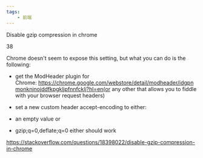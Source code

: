 ```yaml
---
tags:
    - 前端
---
```


Disable gzip compression in chrome

38

Chrome doesn't seem to expose this setting, but what you can do is the following:

- get the ModHeader plugin for Chrome: https://chrome.google.com/webstore/detail/modheader/idgpnmonknjnojddfkpgkljpfnnfcklj?hl=en(or any other that allows you to fiddle with your browser request headers)

- set a new custom header accept-encoding to either:

- an empty value or

- gzip;q=0,deflate;q=0 either should work





https://stackoverflow.com/questions/18398022/disable-gzip-compression-in-chrome

